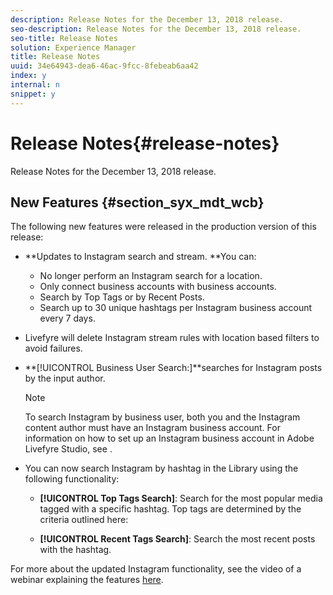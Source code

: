 ```yaml
---
description: Release Notes for the December 13, 2018 release.
seo-description: Release Notes for the December 13, 2018 release.
seo-title: Release Notes
solution: Experience Manager
title: Release Notes
uuid: 34e64943-dea6-46ac-9fcc-8febeab6aa42
index: y
internal: n
snippet: y
---
```


# Release Notes{#release-notes}

Release Notes for the December 13, 2018 release.

## New Features {#section_syx_mdt_wcb}

The following new features were released in the production version of this release:

* **Updates to Instagram search and stream. **You can:

    * No longer perform an Instagram search for a location.
    * Only connect business accounts with business accounts.
    * Search by Top Tags or by Recent Posts.
    * Search up to 30 unique hashtags per Instagram business account every 7 days.

* Livefyre will delete Instagram stream rules with location based filters to avoid failures.
* **[!UICONTROL Business User Search:]**searches for Instagram posts by the input author.

  >[!NOTE]
  >
  >To search Instagram by business user, both you and the Instagram content author must have an Instagram business account. For information on how to set up an Instagram business account in Adobe Livefyre Studio, see [](../c-users-creating-accounts-with-studio-access/t-configure-social-accout-instagram/c-about-instagram-accounts.md#c_about_instagram_accounts).

* You can now search Instagram by hashtag in the Library using the following functionality:

    * **[!UICONTROL Top Tags Search]**: Search for the most popular media tagged with a specific hashtag. Top tags are determined by the criteria outlined here: [](https://developers.facebook.com/docs/instagram-api/reference/hashtag/top-media) 
    
    * **[!UICONTROL Recent Tags Search]**: Search the most recent posts with the hashtag.

For more about the updated Instagram functionality, see the video of a webinar explaining the features [here](https://youtu.be/wRkGc3obaOA).
